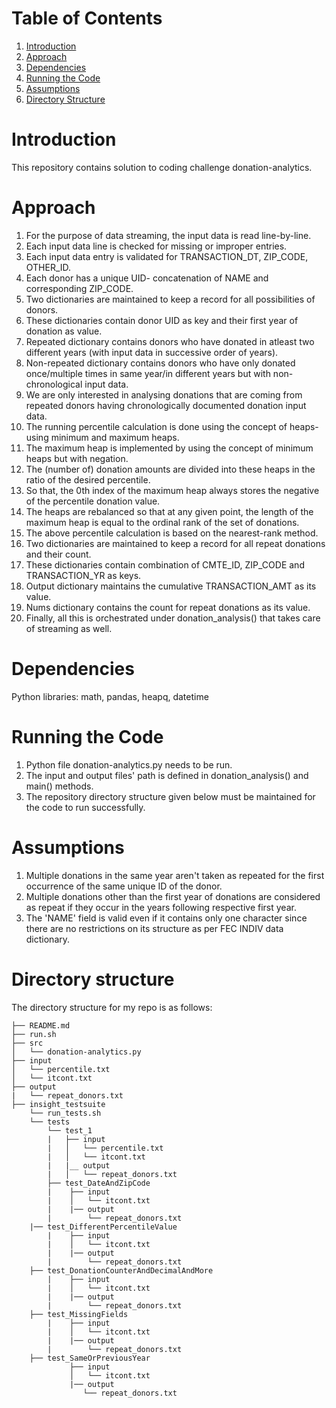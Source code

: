 # Table of Contents
1. [Introduction](README.md#introduction)
2. [Approach](README.md#approach)
3. [Dependencies](README.md#dependencies)
4. [Running the Code](README.md#running-the-code)
5. [Assumptions](README.md#assumptions)
6. [Directory Structure](README.md#directory-structure)


# Introduction

This repository contains solution to coding challenge donation-analytics.


# Approach

1. For the purpose of data streaming, the input data is read line-by-line.
2. Each input data line is checked for missing or improper entries.
3. Each input data entry is validated for TRANSACTION_DT, ZIP_CODE, OTHER_ID.
4. Each donor has a unique UID- concatenation of NAME and corresponding ZIP_CODE.
5. Two dictionaries are maintained to keep a record for all possibilities of donors.
6. These dictionaries contain donor UID as key and their first year of donation as value.
7. Repeated dictionary contains donors who have donated in atleast two different years (with input data in successive order of years).
8. Non-repeated dictionary contains donors who have only donated once/multiple times in same year/in different years but with non-chronological input data.
9. We are only interested in analysing donations that are coming from repeated donors having chronologically documented donation input data.
10. The running percentile calculation is done using the concept of heaps- using minimum and maximum heaps.
11. The maximum heap is implemented by using the concept of minimum heaps but with negation.
12. The (number of) donation amounts are divided into these heaps in the ratio of the desired percentile.
13. So that, the 0th index of the maximum heap always stores the negative of the percentile donation value.
14. The heaps are rebalanced so that at any given point, the length of the maximum heap is equal to the ordinal rank of the set of donations.
15. The above percentile calculation is based on the nearest-rank method.
16. Two dictionaries are maintained to keep a record for all repeat donations and their count.
17. These dictionaries contain combination of CMTE_ID, ZIP_CODE and TRANSACTION_YR as keys.
16. Output dictionary maintains the cumulative TRANSACTION_AMT as its value.
17. Nums dictionary contains the count for repeat donations as its value.
18. Finally, all this is orchestrated under donation_analysis() that takes care of streaming as well.


# Dependencies
Python libraries:
math,
pandas,
heapq,
datetime


# Running the Code
1. Python file donation-analytics.py needs to be run.
2. The input and output files' path is defined in donation_analysis() and main() methods.
3. The repository directory structure given below must be maintained for the code to run successfully.


# Assumptions
1. Multiple donations in the same year aren't taken as repeated for the first occurrence of the same unique ID of the donor.
2. Multiple donations other than the first year of donations are considered as repeat if they occur in the years following respective first year.
3. The 'NAME' field is valid even if it contains only one character since there are no restrictions on its structure as per FEC INDIV data dictionary.


# Directory structure
The directory structure for my repo is as follows:

    ├── README.md 
    ├── run.sh
    ├── src
    │   └── donation-analytics.py
    ├── input
    │   └── percentile.txt
    │   └── itcont.txt
    ├── output
    |   └── repeat_donors.txt
    ├── insight_testsuite
        └── run_tests.sh
        └── tests
            └── test_1
            |   ├── input
            |   │   └── percentile.txt
            |   │   └── itcont.txt
            |   |__ output
            |   │   └── repeat_donors.txt
            ├── test_DateAndZipCode
            |    ├── input
            |    │   └── itcont.txt
            |    |── output
            |        └── repeat_donors.txt
	    |── test_DifferentPercentileValue
            |    ├── input
            |    │   └── itcont.txt
            |    |── output
            |        └── repeat_donors.txt
	    ├── test_DonationCounterAndDecimalAndMore
            |    ├── input
            |    │   └── itcont.txt
            |    |── output
            |        └── repeat_donors.txt
	    ├── test_MissingFields
            |    ├── input
            |    │   └── itcont.txt
            |    |── output
            |        └── repeat_donors.txt
	    ├── test_SameOrPreviousYear
                 ├── input
                 │   └── itcont.txt
                 |── output
                    └── repeat_donors.txt
